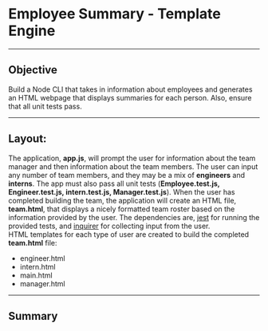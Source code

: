 # Employee Summary - Template Engine  
___
## Objective
Build a Node CLI that takes in information about employees and generates an HTML webpage that displays summaries for each person.  Also, ensure that all unit tests pass.

___
## Layout:
The application, **app.js**, will prompt the user for information about the team manager and then information about the team members. The user can input any number of team members, and they may be a mix of **engineers** and **interns**. The app must also pass all unit tests (**Employee.test.js, Engineer.test.js, intern.test.js, Manager.test.js**). When the user has completed building the team, the application will create an HTML file, **team.html**, that displays a nicely formatted team roster based on the information provided by the user. The dependencies are, [jest](https://jestjs.io/) for running the provided tests, and [inquirer](https://www.npmjs.com/package/inquirer) for collecting input from the user.  
HTML templates for each type of user are created to build the completed **team.html** file:
- engineer.html
- intern.html
- main.html
- manager.html
___
## Summary

